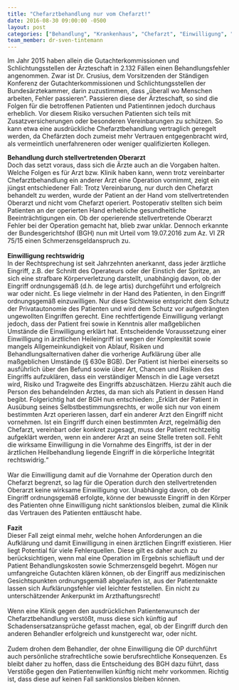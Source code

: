 ```yaml
---
title: "Chefarztbehandlung nur vom Chefarzt!"
date: 2016-08-30 09:00:00 -0500
layout: post
categories: ["Behandlung", "Krankenhaus", "Chefarzt", "Einwilligung", "Oberarzt", "Rechtswidrig", "Konsequenzen", "Schadensersatz"]
team_member: dr-sven-tintemann
---
```


Im Jahr 2015 haben allein die Gutachterkommissionen und Schlichtungsstellen der Ärzteschaft in 2.132 Fällen einen Behandlungsfehler angenommen. Zwar ist Dr. Crusius, dem Vorsitzenden der Ständigen Konferenz der Gutachterkommissionen und Schlichtungsstellen der Bundesärztekammer, darin zuzustimmen, dass „überall wo Menschen arbeiten, Fehler passieren“. Passieren diese der Ärzteschaft, so sind die Folgen für die betroffenen Patienten und Patientinnen jedoch durchaus erheblich. Vor diesem Risiko versuchen Patienten sich teils mit Zusatzversicherungen oder besonderen Vereinbarungen zu schützen. So kann etwa eine ausdrückliche Chefarztbehandlung vertraglich geregelt werden, da Chefärzten doch zumeist mehr Vertrauen entgegenbracht wird, als vermeintlich unerfahreneren oder weniger qualifizierten Kollegen.&nbsp;

**Behandlung durch stellvertretenden Oberarzt**  
Doch das setzt voraus, dass sich die Ärzte auch an die Vorgaben halten. Welche Folgen es für Arzt bzw. Klinik haben kann, wenn trotz vereinbarter Chefarztbehandlung ein anderer Arzt eine Operation vornimmt, zeigt ein jüngst entschiedener Fall: Trotz Vereinbarung, nur durch den Chefarzt behandelt zu werden, wurde der Patient an der Hand vom stellvertretenden Oberarzt und nicht vom Chefarzt operiert. Postoperativ stellten sich beim Patienten an der operierten Hand erhebliche gesundheitliche Beeinträchtigungen ein. Ob der operierende stellvertretende Oberarzt Fehler bei der Operation gemacht hat, blieb zwar unklar. Dennoch erkannte der Bundesgerichtshof (BGH) nun mit Urteil vom 19.07.2016 zum Az. VI ZR 75/15 einen Schmerzensgeldanspruch zu.  
 &nbsp;  
**Einwilligung rechtswidrig**  
In der Rechtsprechung ist seit Jahrzehnten anerkannt, dass jeder ärztliche Eingriff, z.B. der Schnitt des Operateurs oder der Einstich der Spritze, an sich eine strafbare Körperverletzung darstellt, unabhängig davon, ob der Eingriff ordnungsgemäß (d.h. de lege artis) durchgeführt und erfolgreich war oder nicht. Es liege vielmehr in der Hand des Patienten, in den Eingriff ordnungsgemäß einzuwilligen. Nur diese Sichtweise entspricht dem Schutz der Privatautonomie des Patienten und wird dem Schutz vor aufgedrängten ungewollten Eingriffen gerecht. Eine rechtfertigende Einwilligung verlangt jedoch, dass der Patient frei sowie in Kenntnis aller maßgeblichen Umstände die Einwilligung erklärt hat. Entscheidende Voraussetzung einer Einwilligung in ärztlichen Heileingriff ist wegen der Komplexität sowie mangels Allgemeinkundigkeit von Ablauf, Risiken und Behandlungsalternativen daher die vorherige Aufklärung über alle maßgeblichen Umstände (§ 630e BGB). Der Patient ist hierbei einerseits so ausführlich über den Befund sowie über Art, Chancen und Risiken des Eingriffs aufzuklären, dass ein verständiger Mensch in die Lage versetzt wird, Risiko und Tragweite des Eingriffs abzuschätzen. Hierzu zählt auch die Person des behandelnden Arztes, da man sich als Patient in dessen Hand begibt. Folgerichtig hat der BGH nun entschieden: „Erklärt der Patient in Ausübung seines Selbstbestimmungsrechts, er wolle sich nur von einem bestimmten Arzt operieren lassen, darf ein anderer Arzt den Eingriff nicht vornehmen. Ist ein Eingriff durch einen bestimmten Arzt, regelmäßig den Chefarzt, vereinbart oder konkret zugesagt, muss der Patient rechtzeitig aufgeklärt werden, wenn ein anderer Arzt an seine Stelle treten soll. Fehlt die wirksame Einwilligung in die Vornahme des Eingriffs, ist der in der ärztlichen Heilbehandlung liegende Eingriff in die körperliche Integrität rechtswidrig.“  
 &nbsp;  
 War die Einwilligung damit auf die Vornahme der Operation durch den Chefarzt begrenzt, so lag für die Operation durch den stellvertretenden Oberarzt keine wirksame Einwilligung vor. Unabhängig davon, ob der Eingriff ordnungsgemäß erfolgte, könne der bewusste Eingriff in den Körper des Patienten ohne Einwilligung nicht sanktionslos bleiben, zumal die Klinik das Vertrauen des Patienten enttäuscht habe.  
 &nbsp;  
**Fazit**  
 Dieser Fall zeigt einmal mehr, welche hohen Anforderungen an die Aufklärung und damit Einwilligung in einen ärztlichen Eingriff existieren. Hier liegt Potential für viele Fehlerquellen. Diese gilt es daher auch zu berücksichtigen, wenn mal eine Operation im Ergebnis schiefläuft und der Patient Behandlungskosten sowie Schmerzensgeld begehrt. Mögen nur umfangreiche Gutachten klären können, ob der Eingriff aus medizinischen Gesichtspunkten ordnungsgemäß abgelaufen ist, aus der Patientenakte lassen sich Aufklärungsfehler viel leichter feststellen. Ein nicht zu unterschätzender Ankerpunkt im Arzthaftungsrecht!  
 &nbsp;  
 Wenn eine Klinik gegen den ausdrücklichen Patientenwunsch der Chefarztbehandlung verstößt, muss diese sich künftig auf Schadensersatzansprüche gefasst machen, egal, ob der Eingriff durch den anderen Behandler erfolgreich und kunstgerecht war, oder nicht.   
 &nbsp;  
 Zudem drohen dem Behandler, der ohne Einwilligung die OP durchführt auch persönliche strafrechtliche sowie berufsrechtliche Konsequenzen. Es bleibt daher zu hoffen, dass die Entscheidung des BGH dazu führt, dass Verstöße gegen den Patientenwillen künftig nicht mehr vorkommen. Richtig ist, dass diese auf keinen Fall sanktionslos bleiben können.

